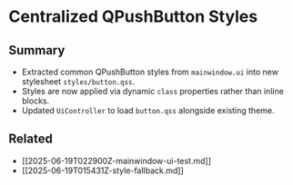 # Centralized QPushButton Styles

## Summary
- Extracted common QPushButton styles from `mainwindow.ui` into new stylesheet `styles/button.qss`.
- Styles are now applied via dynamic `class` properties rather than inline blocks.
- Updated `UiController` to load `button.qss` alongside existing theme.

## Related
- [[2025-06-19T022900Z-mainwindow-ui-test.md]]
- [[2025-06-19T015431Z-style-fallback.md]]
